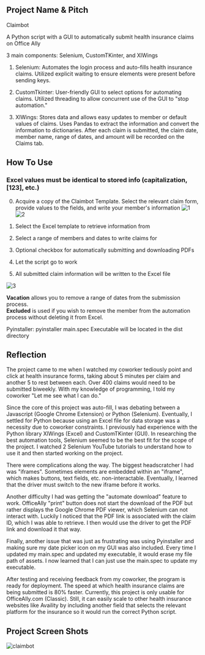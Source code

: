 ## Project Name & Pitch

Claimbot

A Python script with a GUI to automatically submit health insurance claims on Office Ally

3 main components: Selenium, CustomTKinter, and XlWings

1. Selenium: Automates the login process and auto-fills health insurance claims. Utilized explicit waiting to ensure elements were present before sending keys.

2. CustomTkinter: User-friendly GUI to select options for automating claims. Utilized threading to allow concurrent use of the GUI to "stop automation."
  
3. XlWings: Stores data and allows easy updates to member or default values of claims. Uses Pandas to extract the information and convert the information to dictionaries. After each claim is submitted, the claim date, member name, range of dates, and amount will be recorded on the Claims tab.

## How To Use

### Excel values must be identical to stored info (capitalization, [123], etc.)

0. Acquire a copy of the Claimbot Template. Select the relevant claim form, provide values to the fields, and write your member's information
![1](https://github.com/johnnyj2608/ClaimBot/assets/54607786/7660badc-427c-4d1f-a47d-e8996c7d64e4)
![2](https://github.com/johnnyj2608/ClaimBot/assets/54607786/d34dc950-c300-46c0-9c69-6e9ccd34d275)

1. Select the Excel template to retrieve information from
2. Select a range of members and dates to write claims for
3. Optional checkbox for automatically submitting and downloading PDFs
4. Let the script go to work
5. All submitted claim information will be written to the Excel file

![3](https://github.com/johnnyj2608/ClaimBot/assets/54607786/e42c58be-4ed3-49dc-9008-a264edb043f3)

**Vacation** allows you to remove a range of dates from the submission process.  
**Excluded** is used if you wish to remove the member from the automation process without deleting it from Excel.

Pyinstaller: pyinstaller main.spec
Executable will be located in the dist directory

## Reflection

The project came to me when I watched my coworker tediously point and click at health insurance forms, taking about 5 minutes per claim and another 5 to rest between each. Over 400 claims would need to be submitted biweekly. With my knowledge of programming, I told my coworker "Let me see what I can do."

Since the core of this project was auto-fill, I was debating between a Javascript (Google Chrome Extension) or Python (Selenium). Eventually, I settled for Python because using an Excel file for data storage was a necessity due to coworker constraints. I previously had experience with the Python library XlWings (Excel) and CustomTKinter (GUI). In researching the best automation tools, Selenium seemed to be the best fit for the scope of the project. I watched 2 Selenium YouTube tutorials to understand how to use it and then started working on the project.

There were complications along the way. The biggest headscratcher I had was "iframes". Sometimes elements are embedded within an "iframe", which makes buttons, text fields, etc. non-interactable. Eventually, I learned that the driver must switch to the new iframe before it works. 

Another difficulty I had was getting the "automate download" feature to work. OfficeAlly "print" button does not start the download of the PDF but rather displays the Google Chrome PDF viewer, which Selenium can not interact with. Luckily I noticed that the PDF link is associated with the claim ID, which I was able to retrieve. I then would use the driver to get the PDF link and download it that way.

Finally, another issue that was just as frustrating was using Pyinstaller and making sure my date picker icon on my GUI was also included. Every time I updated my main.spec and updated my executable, it would erase my file path of assets. I now learned that I can just use the main.spec to update my executable.

After testing and receiving feedback from my coworker, the program is ready for deployment. The speed at which health insurance claims are being submitted is 80% faster. Currently, this project is only usable for OfficeAlly.com (Classic). Still, it can easily scale to other health insurance websites like Availity by including another field that selects the relevant platform for the insurance so it would run the correct Python script.

## Project Screen Shots

![claimbot](https://github.com/johnnyj2608/ClaimBot/assets/54607786/638ecfe1-efda-432b-862b-37dd79e2cfe2)
